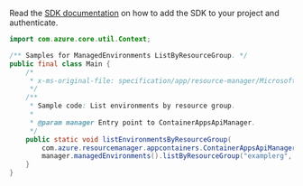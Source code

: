 Read the [SDK documentation](https://github.com/Azure/azure-sdk-for-java/blob/azure-resourcemanager-appcontainers_1.0.0-beta.3/sdk/appcontainers/azure-resourcemanager-appcontainers/README.md) on how to add the SDK to your project and authenticate.

```java
import com.azure.core.util.Context;

/** Samples for ManagedEnvironments ListByResourceGroup. */
public final class Main {
    /*
     * x-ms-original-file: specification/app/resource-manager/Microsoft.App/stable/2022-03-01/examples/ManagedEnvironments_ListByResourceGroup.json
     */
    /**
     * Sample code: List environments by resource group.
     *
     * @param manager Entry point to ContainerAppsApiManager.
     */
    public static void listEnvironmentsByResourceGroup(
        com.azure.resourcemanager.appcontainers.ContainerAppsApiManager manager) {
        manager.managedEnvironments().listByResourceGroup("examplerg", Context.NONE);
    }
}
```
